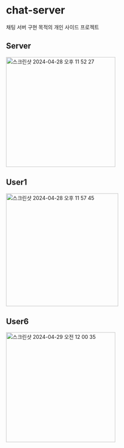 # chat-server
채팅 서버 구현 목적의 개인 사이드 프로젝트

## Server
<img width="300" alt="스크린샷 2024-04-28 오후 11 52 27" src="https://github.com/mgunho18/chat-server/assets/33826145/2047d704-56ef-4816-ac1d-fdc62dcc32d5">

## User1
<img width="308" alt="스크린샷 2024-04-28 오후 11 57 45" src="https://github.com/mgunho18/chat-server/assets/33826145/caa13548-0704-4163-8ec2-1397964673e7">

## User6
<img width="300" alt="스크린샷 2024-04-29 오전 12 00 35" src="https://github.com/mgunho18/chat-server/assets/33826145/51d5307d-0bdb-4510-b69c-46eb1eb04cd1">
